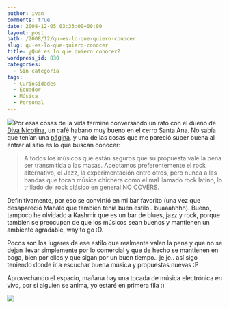 ```yaml
---
author: ivan
comments: true
date: 2008-12-05 03:33:00+00:00
layout: post
path: /2008/12/qu-es-lo-que-quiero-conocer
slug: qu-es-lo-que-quiero-conocer
title: ¿Qué es lo que quiero conocer?
wordpress_id: 830
categories:
  - Sin categoría
tags:
  - Curiosidades
  - Ecuador
  - Música
  - Personal
---
```


[![](http://ivan.campananaranjo.com/wp-content/uploads/2008/12/diva_nicotina.jpg)](http://1.bp.blogspot.com/_T2UWuNJg3dQ/SThgiK06xiI/AAAAAAAABNo/fou6wc4zyHo/s1600-h/diva_nicotina.jpg)Por esas cosas de la vida terminé conversando un rato con el dueño de [Diva Nicotina](http://www.myspace.com/divanicotina), un café habano muy bueno en el cerro Santa Ana. No sabía que tenían una [página](http://www.myspace.com/divanicotina), y una de las cosas que me pareció super buena al entrar al sitio es lo que buscan conocer:

<blockquote>A todos los músicos que están seguros que su propuesta vale la pena ser transmitida a las masas.  Aceptamos preferentemente el rock alternativo, el Jazz, la experimentación entre otros, pero nunca a las bandas que tocan música chichera como el mal llamado rock latino, lo trillado del rock clásico en general NO COVERS.</blockquote>

Definitivamente, por eso se convirtió en mi bar favorito (una vez que desapareció Mahalo que también tenía buen estilo.. buaaahhhh). Bueno, tampoco he olvidado a Kashmir que es un bar de blues, jazz y rock, porque también se preocupan de que los músicos sean buenos y mantienen un ambiente agradable, way to go :D.

Pocos son los lugares de ese estilo que realmente valen la pena y que no se dejan llevar simplemente por lo comercial y que de hecho se mantienen en boga, bien por ellos y que sigan por un buen tiempo.. je je.. así sigo teniendo donde ir a escuchar buena música y propuestas nuevas :P

Aprovechando el espacio, mañana hay una tocada de música electrónica en vivo, por si alguien se anima, yo estaré en primera fila :)

[![](http://ivan.campananaranjo.com/wp-content/uploads/2008/12/f145.jpg)](http://3.bp.blogspot.com/_T2UWuNJg3dQ/SThgpOMgnKI/AAAAAAAABNw/E4CnjAEdcw8/s1600-h/f145.jpg)
